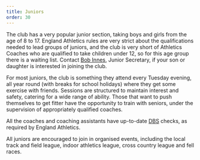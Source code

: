 ```yaml
---
title: Juniors
order: 30
---
```

The club has a very popular junior section, taking boys and girls from the age of 8 to 17.  England Athletics rules are very strict about the qualifications needed to lead groups of juniors, and the club is very short of Athletics Coaches who are qualified to take children under 12, so for this age group there is a waiting list. Contact [Bob Innes](mailto:jane&bob@btinternet.com), Junior Secretary, if your son or daughter is interested in joining the club.

For most juniors, the club is something they attend every Tuesday evening, all year round (with breaks for school holidays) where they get some exercise with friends.  Sessions are structured to maintain interest and safety, catering for a wide range of ability.  Those that want to push themselves to get fitter have the opportunity to train with seniors, under the supervision of appropriately qualified coaches.

All the coaches and coaching assistants have up-to-date [DBS](https://www.gov.uk/government/organisations/disclosure-and-barring-service) checks, as required by England Athletics.

All juniors are encouraged to join in organised events, including the local track and field league, indoor athletics league, cross country league and fell races.
